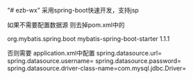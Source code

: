 "# ezb-wx" 
采用spring-boot快速开发，支持jsp

如果不需要配置数据源 
则去掉pom.xml中的

<dependency>
  <groupId>org.mybatis.spring.boot</groupId>
  <artifactId>mybatis-spring-boot-starter</artifactId>
  <version>1.1.1</version>
</dependency>

否则需要
application.xml中配置
spring.datasource.url=
spring.datasource.username=
spring.datasource.password=
spring.datasource.driver-class-name=com.mysql.jdbc.Driver=
